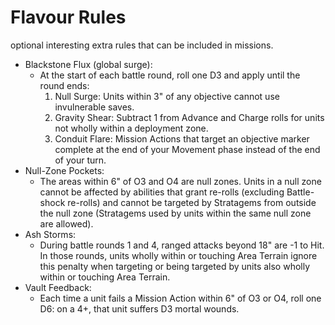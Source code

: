 # Flavour Rules

optional interesting extra rules that can be included in missions. 

- Blackstone Flux (global surge):
  - At the start of each battle round, roll one D3 and apply until the round ends:
    1. Null Surge: Units within 3" of any objective cannot use invulnerable saves.
    2. Gravity Shear: Subtract 1 from Advance and Charge rolls for units not wholly within a deployment zone.
    3. Conduit Flare: Mission Actions that target an objective marker complete at the end of your Movement phase instead of the end of your turn.
- Null-Zone Pockets:
  - The areas within 6" of O3 and O4 are null zones. Units in a null zone cannot be affected by abilities that grant re-rolls (excluding Battle-shock re-rolls) and cannot be targeted by Stratagems from outside the null zone (Stratagems used by units within the same null zone are allowed).
- Ash Storms:
  - During battle rounds 1 and 4, ranged attacks beyond 18" are -1 to Hit. In those rounds, units wholly within or touching Area Terrain ignore this penalty when targeting or being targeted by units also wholly within or touching Area Terrain.
- Vault Feedback:
  - Each time a unit fails a Mission Action within 6" of O3 or O4, roll one D6: on a 4+, that unit suffers D3 mortal wounds.